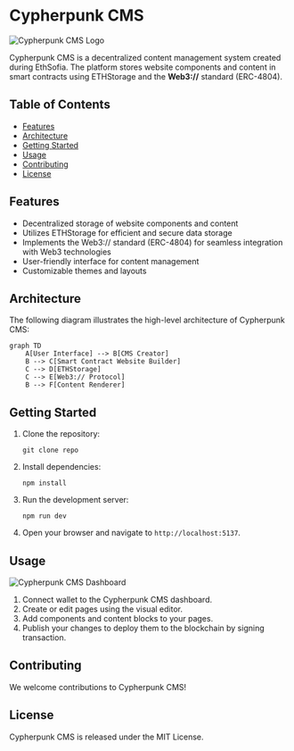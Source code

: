 # Cypherpunk CMS

![Cypherpunk CMS Logo](/images/1/logo.png)

Cypherpunk CMS is a decentralized content management system created during EthSofia. The platform stores website components and content in smart contracts using ETHStorage and the **Web3://** standard (ERC-4804).

## Table of Contents

- [Features](#features)
- [Architecture](#architecture)
- [Getting Started](#getting-started)
- [Usage](#usage)
- [Contributing](#contributing)
- [License](#license)

## Features

- Decentralized storage of website components and content
- Utilizes ETHStorage for efficient and secure data storage
- Implements the Web3:// standard (ERC-4804) for seamless integration with Web3 technologies
- User-friendly interface for content management
- Customizable themes and layouts

## Architecture

The following diagram illustrates the high-level architecture of Cypherpunk CMS:

```mermaid
graph TD
    A[User Interface] --> B[CMS Creator]
    B --> C[Smart Contract Website Builder]
    C --> D[ETHStorage]
    C --> E[Web3:// Protocol]
    B --> F[Content Renderer]
```

## Getting Started

1. Clone the repository:

   ```
   git clone repo
   ```

2. Install dependencies:

   ```
   npm install
   ```

3. Run the development server:

   ```
   npm run dev
   ```

4. Open your browser and navigate to `http://localhost:5137`.

## Usage

![Cypherpunk CMS Dashboard](/images/2/dashboard.png)

1. Connect wallet to the Cypherpunk CMS dashboard.
2. Create or edit pages using the visual editor.
3. Add components and content blocks to your pages.
4. Publish your changes to deploy them to the blockchain by signing transaction.

## Contributing

We welcome contributions to Cypherpunk CMS!

## License

Cypherpunk CMS is released under the MIT License.
